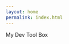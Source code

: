 ```yaml
---
layout: home
permalink: index.html
---
```



<section>
  <div class="container">

<p>My Dev Tool Box</p>

  </div>
</section>
